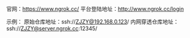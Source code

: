 官网：https://www.ngrok.cc/
平台登陆地址：http://www.ngrok.cc/login


示例：
原始仓库地址：ssh://ZJZY@192.168.0.123/
内网穿透仓库地址：ssh://ZJZY@server.ngrok.cc:12345/



















